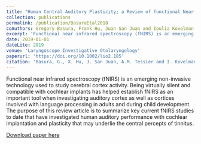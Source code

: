 ```yaml
---
title: "Human Central Auditory Plasticity; a Review of functional Near-Infrared Spectroscopy (fNIRS) to Measure Cochlear Implant Performance and Tinnitus Perception"
collection: publications
permalink: /publication/BasuraEtal2018
coAuthors: Gregory Basura, Frank Hu, Juan San Juan and Ioulia Kovelman
excerpt: 'Functional near infrared spectroscopy (fNIRS) is an emerging non-invasive technology used to study cerebral cortex activity.  Being virtually silent and compatible with cochlear implants has helped establish fNIRS as an important tool when investigating auditory cortex as well as cortices involved with language processing in adults and during child development. The purpose of this review article is to summarize key current fNIRS studies to date that have investigated human auditory performance with cochlear implantation and plasticity that may underlie the central percepts of tinnitus.'
date: 2019-01-01
dateLite: 2019
venue: 'Laryngoscope Investigative Otolaryngology'
paperurl: 'https://doi.org/10.1002/lio2.185'
citation: 'Basura, G., X. Hu, J. San Juan, A.M. Tessier and I. Kovelman. (2018). &quot;Human Central Auditory Plasticity; a Review of functional Near-Infrared Spectroscopy (fNIRS) to Measure Cochlear Implant Performance and Tinnitus Perception.&quot; <i>Laryngoscope Investigative Otolaryngology</i>. 3(6): 463-472.'
---
```

<div class="amtText" markdown="1">
Functional near infrared spectroscopy (fNIRS) is an emerging non-invasive technology used to study cerebral cortex activity.  Being virtually silent and compatible with cochlear implants has helped establish fNIRS as an important tool when investigating auditory cortex as well as cortices involved with language processing in adults and during child development. The purpose of this review article is to summarize key current fNIRS studies to date that have investigated human auditory performance with cochlear implantation and plasticity that may underlie the central percepts of tinnitus.

[Download paper here](https://doi.org/10.1002/lio2.185)
</div>
